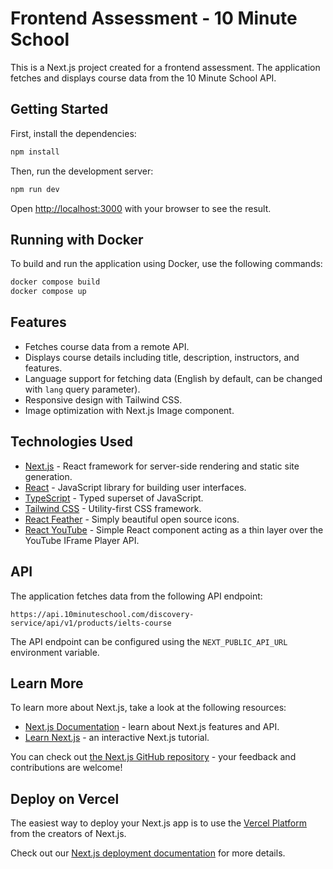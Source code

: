 # Frontend Assessment - 10 Minute School

This is a Next.js project created for a frontend assessment. The application fetches and displays course data from the 10 Minute School API.

## Getting Started

First, install the dependencies:

```bash
npm install
```

Then, run the development server:

```bash
npm run dev
```

Open [http://localhost:3000](http://localhost:3000) with your browser to see the result.

## Running with Docker

To build and run the application using Docker, use the following commands:

```bash
docker compose build
docker compose up
```

## Features

- Fetches course data from a remote API.
- Displays course details including title, description, instructors, and features.
- Language support for fetching data (English by default, can be changed with `lang` query parameter).
- Responsive design with Tailwind CSS.
- Image optimization with Next.js Image component.

## Technologies Used

- [Next.js](https://nextjs.org/) - React framework for server-side rendering and static site generation.
- [React](https://reactjs.org/) - JavaScript library for building user interfaces.
- [TypeScript](https://www.typescriptlang.org/) - Typed superset of JavaScript.
- [Tailwind CSS](https://tailwindcss.com/) - Utility-first CSS framework.
- [React Feather](https://feathericons.com/) - Simply beautiful open source icons.
- [React YouTube](https://github.com/tjallingt/react-youtube) - Simple React component acting as a thin layer over the YouTube IFrame Player API.

## API

The application fetches data from the following API endpoint:

`https://api.10minuteschool.com/discovery-service/api/v1/products/ielts-course`

The API endpoint can be configured using the `NEXT_PUBLIC_API_URL` environment variable.

## Learn More

To learn more about Next.js, take a look at the following resources:

- [Next.js Documentation](https://nextjs.org/docs) - learn about Next.js features and API.
- [Learn Next.js](https://nextjs.org/learn) - an interactive Next.js tutorial.

You can check out [the Next.js GitHub repository](https://github.com/vercel/next.js) - your feedback and contributions are welcome!

## Deploy on Vercel

The easiest way to deploy your Next.js app is to use the [Vercel Platform](https://vercel.com/new?utm_medium=default-template&filter=next.js&utm_source=create-next-app&utm_campaign=create-next-app-readme) from the creators of Next.js.

Check out our [Next.js deployment documentation](https://nextjs.org/docs/app/building-your-application/deploying) for more details.
